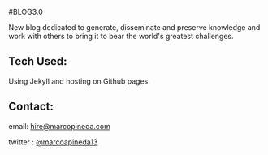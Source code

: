 #BLOG3.0

New blog dedicated to generate, disseminate and preserve knowledge and work with others to bring it to bear the world's greatest challenges.

## Tech Used:

Using Jekyll and hosting on Github pages.


## Contact:

email: hire@marcopineda.com

twitter : [@marcoapineda13](http://twitter.com/marcoapineda13)
